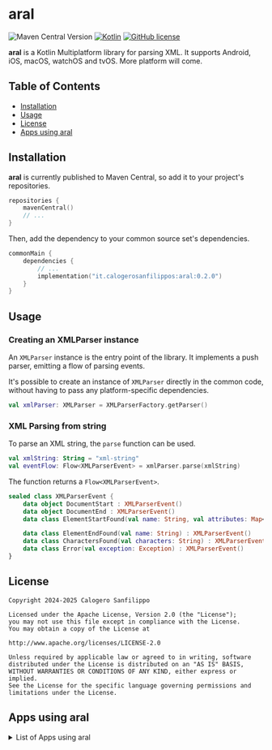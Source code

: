 # aral
![Maven Central Version](https://img.shields.io/maven-central/v/it.calogerosanfilippo/aral)
[![Kotlin](https://img.shields.io/badge/kotlin-2.2.20-blue.svg?logo=kotlin)](http://kotlinlang.org)
[![GitHub license](https://img.shields.io/badge/license-Apache%20License%202.0-blue.svg?style=flat)](https://www.apache.org/licenses/LICENSE-2.0)

**aral** is a Kotlin Multiplatform library for parsing XML. It supports Android, iOS, macOS, watchOS and tvOS. More platform will come.

## Table of Contents

- [Installation](#installation)
- [Usage](#usage)
- [License](#license)
- [Apps using aral](#apps-using-aral)

## Installation

**aral** is currently published to Maven Central, so add it to your project's repositories.

```kotlin
repositories {
    mavenCentral()
    // ...
}
```

Then, add the dependency to your common source set's dependencies.

```kotlin
commonMain {
    dependencies {
        // ...
        implementation("it.calogerosanfilippos:aral:0.2.0")
    }
}
```

## Usage

### Creating an XMLParser instance

An `XMLParser` instance is the entry point of the library. It implements a push parser, emitting a flow of parsing events.

It's possible to create an instance of `XMLParser` directly in the common code, without having to pass any platform-specific dependencies.

```kotlin
val xmlParser: XMLParser = XMLParserFactory.getParser()
```

### XML Parsing from string

To parse an XML string, the `parse` function can be used.

```kotlin
val xmlString: String = "xml-string"
val eventFlow: Flow<XMLParserEvent> = xmlParser.parse(xmlString)
```
The function returns a `Flow<XMLParserEvent>`.

```kotlin
sealed class XMLParserEvent {
    data object DocumentStart : XMLParserEvent()
    data object DocumentEnd : XMLParserEvent()
    data class ElementStartFound(val name: String, val attributes: Map<String, String>): XMLParserEvent()

    data class ElementEndFound(val name: String) : XMLParserEvent()
    data class CharactersFound(val characters: String) : XMLParserEvent()
    data class Error(val exception: Exception) : XMLParserEvent()
}
```

## License

```
Copyright 2024-2025 Calogero Sanfilippo

Licensed under the Apache License, Version 2.0 (the "License");
you may not use this file except in compliance with the License.
You may obtain a copy of the License at

http://www.apache.org/licenses/LICENSE-2.0

Unless required by applicable law or agreed to in writing, software
distributed under the License is distributed on an "AS IS" BASIS,
WITHOUT WARRANTIES OR CONDITIONS OF ANY KIND, either express or implied.
See the License for the specific language governing permissions and
limitations under the License.
```

## Apps using aral

<details>
  <summary>List of Apps using aral</summary>

* [TurinPark](https://calogerosanfilippo.it/apps/turinpark/)

</details>
